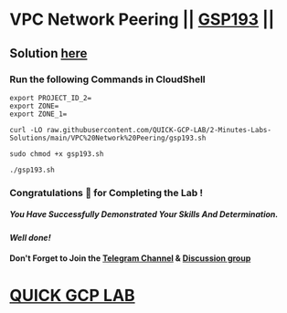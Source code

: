 # VPC Network Peering || [GSP193](https://www.cloudskillsboost.google/focuses/964?parent=catalog) ||

## Solution [here]()

### Run the following Commands in CloudShell

```
export PROJECT_ID_2=
export ZONE=
export ZONE_1=
```
```
curl -LO raw.githubusercontent.com/QUICK-GCP-LAB/2-Minutes-Labs-Solutions/main/VPC%20Network%20Peering/gsp193.sh

sudo chmod +x gsp193.sh

./gsp193.sh
```

### Congratulations 🎉 for Completing the Lab !

##### *You Have Successfully Demonstrated Your Skills And Determination.*

#### *Well done!*

#### Don't Forget to Join the [Telegram Channel](https://t.me/QuickGcpLab) & [Discussion group](https://t.me/QuickGcpLabChats)

# [QUICK GCP LAB](https://www.youtube.com/@quickgcplab)